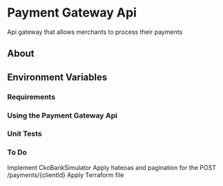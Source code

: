 # Payment Gateway Api
Api gateway that allows merchants to process their payments

## About


## Environment Variables


### Requirements


### Using the Payment Gateway Api


### Unit Tests


### To Do
Implement CkoBankSimulator
Apply hateoas and pagination for the POST /payments/{clientId}
Apply Terraform file
